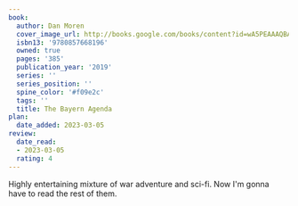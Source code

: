 ```yaml
---
book:
  author: Dan Moren
  cover_image_url: http://books.google.com/books/content?id=wA5PEAAAQBAJ&printsec=frontcover&img=1&zoom=1&source=gbs_api
  isbn13: '9780857668196'
  owned: true
  pages: '385'
  publication_year: '2019'
  series: ''
  series_position: ''
  spine_color: '#f09e2c'
  tags: ''
  title: The Bayern Agenda
plan:
  date_added: 2023-03-05
review:
  date_read:
  - 2023-03-05
  rating: 4
---
```

Highly entertaining mixture of war adventure and sci-fi. Now I'm gonna have to read the rest of them.
